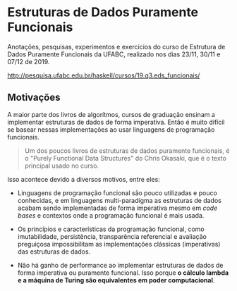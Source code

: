 # Estruturas de Dados Puramente Funcionais

Anotações, pesquisas, experimentos e exercícios do curso de Estrutura de Dados Puramente Funcionais da UFABC, realizado nos dias 23/11, 30/11 e 07/12 de 2019.

http://pesquisa.ufabc.edu.br/haskell/cursos/19.q3.eds_funcionais/

## Motivações

A maior parte dos livros de algorítmos, cursos de graduação ensinam a implementar estruturas de dados de forma imperativa. Então é muito difícil se basear nessas implementações ao usar linguagens de programação funcionais.

> Um dos poucos livros de estruturas de dados puramente funcionais, é o "Purely Functional Data Structures" do Chris Okasaki, que é o texto principal usado no curso.

Isso acontece devido a diversos motivos, entre eles:

- Linguagens de programação funcional são pouco utilizadas e pouco conhecidas, e em linguagens multi-paradígma as estruturas de dados acabam sendo implementadas de forma imperativa mesmo em _code bases_ e contextos onde a programação funcional é mais usada.

- Os princípios e características da programação funcional, como imutabilidade, persistência, transparência referencial e avaliação preguiçosa impossibilitam as implementações clássicas (imperativas) das estruturas de dados.

- Não há ganho de performance ao implementar estruturas de dados de forma imperativa ou puramente funcional. Isso porque **o cálculo lambda e a máquina de Turing são equivalentes em poder computacional**.
